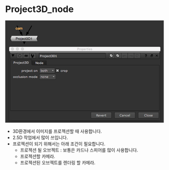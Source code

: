 # Project3D\_node

![](../../.gitbook/assets/project3d_node.png)

* 3D환경에서 이미지를 프로젝션할 때 사용합니다.
* 2.5D 작업에서 많이 쓰입니다.
* 프로젝션이 되기 위해서는 아래 조건이 필요합니다.
  * 프로젝션 될 오브젝트 : 보통은 카드나 스피어를 많이 사용합니다.
  * 프로젝션할 카메라.
  * 프로젝션된 오브젝트를 렌더링 할 카메라.

